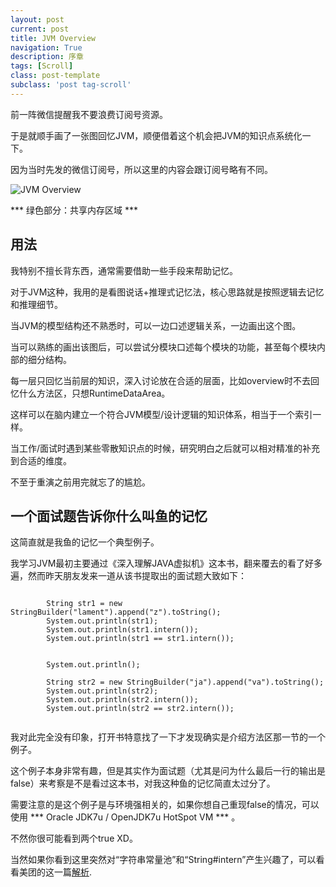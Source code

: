 ```yaml
---
layout: post
current: post
title: JVM Overview
navigation: True
description: 序章
tags: [Scroll]
class: post-template
subclass: 'post tag-scroll'
---
```


前一阵微信提醒我不要浪费订阅号资源。

于是就顺手画了一张图回忆JVM，顺便借着这个机会把JVM的知识点系统化一下。

因为当时先发的微信订阅号，所以这里的内容会跟订阅号略有不同。

![JVM Overview](https://lament-z.com/assets/images/JVM/JVM-Overview.jpg)

*** 绿色部分：共享内存区域 ***

## 用法  

我特别不擅长背东西，通常需要借助一些手段来帮助记忆。

对于JVM这种，我用的是看图说话+推理式记忆法，核心思路就是按照逻辑去记忆和推理细节。  

当JVM的模型结构还不熟悉时，可以一边口述逻辑关系，一边画出这个图。

当可以熟练的画出该图后，可以尝试分模块口述每个模块的功能，甚至每个模块内部的细分结构。

每一层只回忆当前层的知识，深入讨论放在合适的层面，比如overview时不去回忆什么方法区，只想RuntimeDataArea。

这样可以在脑内建立一个符合JVM模型/设计逻辑的知识体系，相当于一个索引一样。

当工作/面试时遇到某些零散知识点的时候，研究明白之后就可以相对精准的补充到合适的维度。

不至于重演之前用完就忘了的尴尬。

## 一个面试题告诉你什么叫鱼的记忆

这简直就是我鱼的记忆一个典型例子。

我学习JVM最初主要通过《深入理解JAVA虚拟机》这本书，翻来覆去的看了好多遍，然而昨天朋友发来一道从该书提取出的面试题大致如下：

```

        String str1 = new StringBuilder("lament").append("z").toString();
        System.out.println(str1);
        System.out.println(str1.intern());
        System.out.println(str1 == str1.intern());


        System.out.println();

        String str2 = new StringBuilder("ja").append("va").toString();
        System.out.println(str2);
        System.out.println(str2.intern());
        System.out.println(str2 == str2.intern());


```

我对此完全没有印象，打开书特意找了一下才发现确实是介绍方法区那一节的一个例子。

这个例子本身非常有趣，但是其实作为面试题（尤其是问为什么最后一行的输出是false）来考察是不是看过这本书，对我这种鱼的记忆简直太过分了。

需要注意的是这个例子是与环境强相关的，如果你想自己重现false的情况，可以使用 *** Oracle JDK7u / OpenJDK7u HotSpot VM *** 。

不然你很可能看到两个true XD。

当然如果你看到这里突然对“字符串常量池”和“String#intern”产生兴趣了，可以看看美团的这一篇[解析](https://tech.meituan.com/2014/03/06/in-depth-understanding-string-intern.html).
